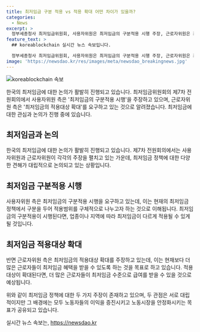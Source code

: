 ```yaml
---
title: 최저임금 구분 적용 vs 적용 확대 어떤 차이가 있을까?
categories:
  - News
excerpt: >
  정부세종청사 최저임금위원회, 사용자위원은 최저임금의 구분적용 시행 주장, 근로자위원은 최저임금의 적용대상 확대 요구 - 2024.7.2
feature_text: >
  ## koreablockchain 실시간 뉴스 속보입니다.

  정부세종청사 최저임금위원회, 사용자위원은 최저임금의 구분적용 시행 주장, 근로자위원은 최저임금의 적용대상 확대 요구 - 2024.7.2
image: 'https://newsdao.kr/res/images/meta/newsdao_breakingnews.jpg'
---
```


<p><img src="https://newsdao.kr/res/images/meta/newsdao_breakingnews.jpg" alt="koreablockchain 속보" /></p>

<p>한국의 최저임금에 대한 논의가 활발히 진행되고 있습니다. 최저임금위원회의 제7차 전원회의에서 사용자위원 측은 '최저임금의 구분적용 시행'을 주장하고 있으며, 근로자위원 측은 '최저임금의 적용대상 확대'를 요구하고 있는 것으로 알려졌습니다. 최저임금에 대한 관심과 논의가 진행 중에 있습니다.</p>

<h2 data-ke-size="size26">최저임금과 논의</h2>

<p data-ke-size="size16">한국의 최저임금에 대한 논의가 활발히 진행되고 있습니다. 제7차 전원회의에서는 사용자위원과 근로자위원이 각각의 주장을 펼치고 있는 가운데, 최저임금 정책에 대한 다양한 견해가 대립적으로 논의되고 있는 상황입니다.</p>

<h2 data-ke-size="size26">최저임금 구분적용 시행</h2>

<p data-ke-size="size16">사용자위원 측은 최저임금의 구분적용 시행을 요구하고 있는데, 이는 현재의 최저임금 정책에서 구분을 두어 적용범위를 구체적으로 나누고자 하는 것으로 이해됩니다. 최저임금의 구분적용이 시행된다면, 업종이나 지역에 따라 최저임금이 다르게 적용될 수 있게 될 것입니다.</p>

<h2 data-ke-size="size26">최저임금 적용대상 확대</h2>

<p data-ke-size="size16">반면 근로자위원 측은 최저임금의 적용대상 확대를 주장하고 있는데, 이는 현재보다 더 많은 근로자들이 최저임금 혜택을 받을 수 있도록 하는 것을 목표로 하고 있습니다. 적용대상이 확대된다면, 더 많은 근로자들이 최저임금 수준으로 급여를 받을 수 있을 것으로 예상됩니다.</p>

<p>위와 같이 최저임금 정책에 대한 두 가지 주장이 존재하고 있으며, 두 관점은 서로 대립적이지만 그 배경에는 모두 노동자들의 이익을 증진시키고 노동시장을 안정화시키는 목표가 공유되고 있습니다.</p>
실시간 뉴스 속보는, <a href="https://newsdao.kr" rel="dofollow">https://newsdao.kr</a>


